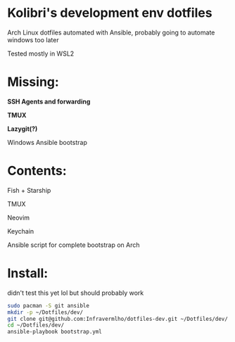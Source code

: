 # Kolibri's development env dotfiles

Arch Linux dotfiles automated with Ansible, probably going to automate windows too later

Tested mostly in WSL2

# Missing:

**SSH Agents and forwarding**

**TMUX**

**Lazygit(?)**

Windows Ansible bootstrap

# Contents:

Fish + Starship

TMUX

Neovim

Keychain

Ansible script for complete bootstrap on Arch

# Install:

didn't test this yet lol but should probably work

```bash
sudo pacman -S git ansible
mkdir -p ~/Dotfiles/dev/
git clone git@github.com:Infravermlho/dotfiles-dev.git ~/Dotfiles/dev/
cd ~/Dotfiles/dev/
ansible-playbook bootstrap.yml
```
